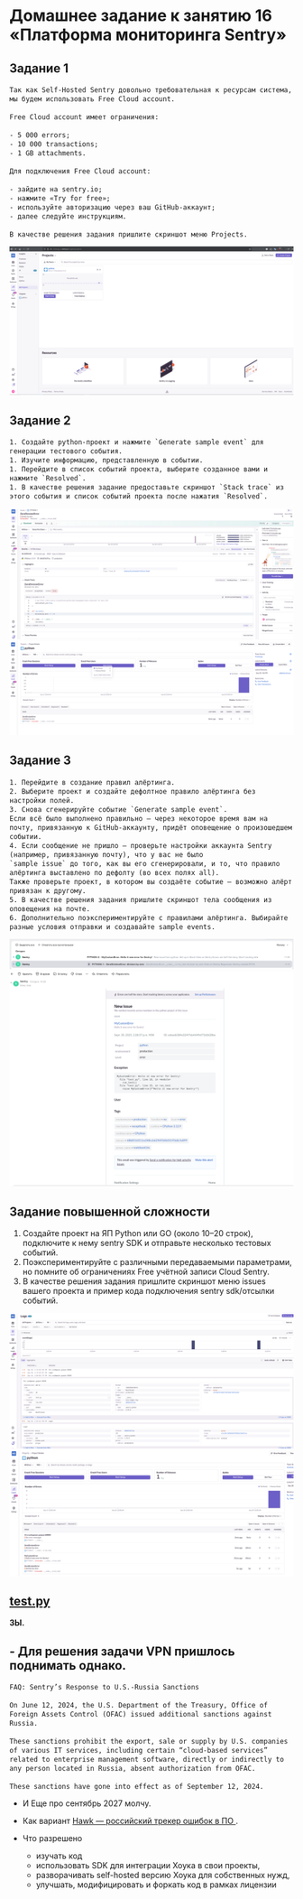
# Домашнее задание к занятию 16 «Платформа мониторинга Sentry»

## Задание 1

    Так как Self-Hosted Sentry довольно требовательная к ресурсам система, мы будем использовать Free Сloud account.

    Free Cloud account имеет ограничения:

    - 5 000 errors;
    - 10 000 transactions;
    - 1 GB attachments.

    Для подключения Free Cloud account:

    - зайдите на sentry.io;
    - нажмите «Try for free»;
    - используйте авторизацию через ваш GitHub-аккаунт;
    - далее следуйте инструкциям.

    В качестве решения задания пришлите скриншот меню Projects.


![img](img/1.png)

## Задание 2

    1. Создайте python-проект и нажмите `Generate sample event` для генерации тестового события.
    1. Изучите информацию, представленную в событии.
    1. Перейдите в список событий проекта, выберите созданное вами и нажмите `Resolved`.
    1. В качестве решения задание предоставьте скриншот `Stack trace` из этого события и список событий проекта после нажатия `Resolved`.

![img](img/2.png)
![img](img/3.png)

## Задание 3

    1. Перейдите в создание правил алёртинга.
    2. Выберите проект и создайте дефолтное правило алёртинга без настройки полей.
    3. Снова сгенерируйте событие `Generate sample event`.
    Если всё было выполнено правильно — через некоторое время вам на почту, привязанную к GitHub-аккаунту, придёт оповещение о произошедшем событии.
    4. Если сообщение не пришло — проверьте настройки аккаунта Sentry (например, привязанную почту), что у вас не было 
    `sample issue` до того, как вы его сгенерировали, и то, что правило алёртинга выставлено по дефолту (во всех полях all).
    Также проверьте проект, в котором вы создаёте событие — возможно алёрт привязан к другому.
    5. В качестве решения задания пришлите скриншот тела сообщения из оповещения на почте.
    6. Дополнительно поэкспериментируйте с правилами алёртинга. Выбирайте разные условия отправки и создавайте sample events.

![img](img/4.png)
![img](img/5.png)

  ## Задание повышенной сложности

  1. Создайте проект на ЯП Python или GO (около 10–20 строк), подключите к нему sentry SDK и отправьте несколько тестовых событий.
  2. Поэкспериментируйте с различными передаваемыми параметрами, но помните об ограничениях Free учётной записи Cloud Sentry.
  3. В качестве решения задания пришлите скриншот меню issues вашего проекта и пример кода подключения sentry sdk/отсылки событий.

![img](img/6.png)
![img](img/7.png)

## [test.py](src/test_sentry/test.py)

**ЗЫ.**
## - Для решения задачи VPN пришлось поднимать однако.  

    FAQ: Sentry’s Response to U.S.-Russia Sanctions

    On June 12, 2024, the U.S. Department of the Treasury, Office of Foreign Assets Control (OFAC) issued additional sanctions against Russia.

    These sanctions prohibit the export, sale or supply by U.S. companies of various IT services, including certain “cloud-based services” related to enterprise management software, directly or indirectly to any person located in Russia, absent authorization from OFAC.

    These sanctions have gone into effect as of September 12, 2024.

- И Еще про сентябрь 2027 молчу.

- Как вариант [Hawk — российский трекер ошибок в ПО ](https://hawk-tracker.ru/).  

- Что разрешено

    - изучать код  
    - использовать SDK для интеграции Хоука в свои проекты,
    - разворачивать self-hosted версию Хоука для собственных нужд,
    - улучшать, модифицировать и форкать код в рамках лицензии




